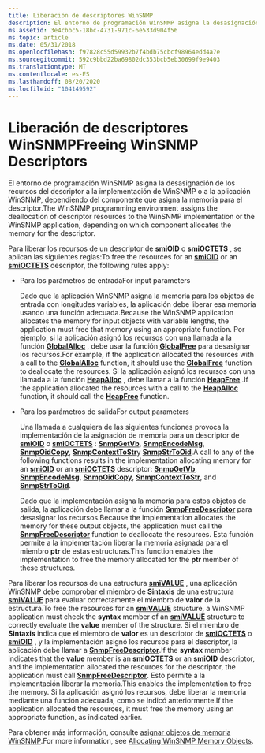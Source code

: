 ```yaml
---
title: Liberación de descriptores WinSNMP
description: El entorno de programación WinSNMP asigna la desasignación de los recursos del descriptor a la implementación de WinSNMP o a la aplicación WinSNMP, dependiendo del componente que asigna la memoria para el descriptor.
ms.assetid: 3e4cbbc5-18bc-4731-971c-6e533d904f56
ms.topic: article
ms.date: 05/31/2018
ms.openlocfilehash: f97828c55d59932b7f4bdb75cbcf98964edd4a7e
ms.sourcegitcommit: 592c9bbd22ba69802dc353bcb5eb30699f9e9403
ms.translationtype: MT
ms.contentlocale: es-ES
ms.lasthandoff: 08/20/2020
ms.locfileid: "104149592"
---
```

# <a name="freeing-winsnmp-descriptors"></a><span data-ttu-id="4dcc5-103">Liberación de descriptores WinSNMP</span><span class="sxs-lookup"><span data-stu-id="4dcc5-103">Freeing WinSNMP Descriptors</span></span>

<span data-ttu-id="4dcc5-104">El entorno de programación WinSNMP asigna la desasignación de los recursos del descriptor a la implementación de WinSNMP o a la aplicación WinSNMP, dependiendo del componente que asigna la memoria para el descriptor.</span><span class="sxs-lookup"><span data-stu-id="4dcc5-104">The WinSNMP programming environment assigns the deallocation of descriptor resources to the WinSNMP implementation or the WinSNMP application, depending on which component allocates the memory for the descriptor.</span></span>

<span data-ttu-id="4dcc5-105">Para liberar los recursos de un descriptor de [**smiOID**](/windows/desktop/api/Winsnmp/ns-winsnmp-smioid) o [**smiOCTETS**](/windows/desktop/api/Winsnmp/ns-winsnmp-smioctets) , se aplican las siguientes reglas:</span><span class="sxs-lookup"><span data-stu-id="4dcc5-105">To free the resources for an [**smiOID**](/windows/desktop/api/Winsnmp/ns-winsnmp-smioid) or an [**smiOCTETS**](/windows/desktop/api/Winsnmp/ns-winsnmp-smioctets) descriptor, the following rules apply:</span></span>

-   <span data-ttu-id="4dcc5-106">Para los parámetros de entrada</span><span class="sxs-lookup"><span data-stu-id="4dcc5-106">For input parameters</span></span>

    <span data-ttu-id="4dcc5-107">Dado que la aplicación WinSNMP asigna la memoria para los objetos de entrada con longitudes variables, la aplicación debe liberar esa memoria usando una función adecuada.</span><span class="sxs-lookup"><span data-stu-id="4dcc5-107">Because the WinSNMP application allocates the memory for input objects with variable lengths, the application must free that memory using an appropriate function.</span></span> <span data-ttu-id="4dcc5-108">Por ejemplo, si la aplicación asignó los recursos con una llamada a la función [**GlobalAlloc**](/windows/desktop/api/winbase/nf-winbase-globalalloc) , debe usar la función [**GlobalFree**](/windows/desktop/api/winbase/nf-winbase-globalfree) para desasignar los recursos.</span><span class="sxs-lookup"><span data-stu-id="4dcc5-108">For example, if the application allocated the resources with a call to the [**GlobalAlloc**](/windows/desktop/api/winbase/nf-winbase-globalalloc) function, it should use the [**GlobalFree**](/windows/desktop/api/winbase/nf-winbase-globalfree) function to deallocate the resources.</span></span> <span data-ttu-id="4dcc5-109">Si la aplicación asignó los recursos con una llamada a la función [**HeapAlloc**](/windows/desktop/api/heapapi/nf-heapapi-heapalloc) , debe llamar a la función [**HeapFree**](/windows/desktop/api/heapapi/nf-heapapi-heapfree) .</span><span class="sxs-lookup"><span data-stu-id="4dcc5-109">If the application allocated the resources with a call to the [**HeapAlloc**](/windows/desktop/api/heapapi/nf-heapapi-heapalloc) function, it should call the [**HeapFree**](/windows/desktop/api/heapapi/nf-heapapi-heapfree) function.</span></span>

-   <span data-ttu-id="4dcc5-110">Para los parámetros de salida</span><span class="sxs-lookup"><span data-stu-id="4dcc5-110">For output parameters</span></span>

    <span data-ttu-id="4dcc5-111">Una llamada a cualquiera de las siguientes funciones provoca la implementación de la asignación de memoria para un descriptor de [**smiOID**](/windows/desktop/api/Winsnmp/ns-winsnmp-smioid) o [**smiOCTETS**](/windows/desktop/api/Winsnmp/ns-winsnmp-smioctets) : [**SnmpGetVb**](/windows/desktop/api/Winsnmp/nf-winsnmp-snmpgetvb), [**SnmpEncodeMsg**](/windows/desktop/api/Winsnmp/nf-winsnmp-snmpencodemsg), [**SnmpOidCopy**](/windows/desktop/api/Winsnmp/nf-winsnmp-snmpoidcopy), [**SnmpContextToStr**](/windows/desktop/api/Winsnmp/nf-winsnmp-snmpcontexttostr)y [**SnmpStrToOid**](/windows/desktop/api/Winsnmp/nf-winsnmp-snmpstrtooid).</span><span class="sxs-lookup"><span data-stu-id="4dcc5-111">A call to any of the following functions results in the implementation allocating memory for an [**smiOID**](/windows/desktop/api/Winsnmp/ns-winsnmp-smioid) or an [**smiOCTETS**](/windows/desktop/api/Winsnmp/ns-winsnmp-smioctets) descriptor: [**SnmpGetVb**](/windows/desktop/api/Winsnmp/nf-winsnmp-snmpgetvb), [**SnmpEncodeMsg**](/windows/desktop/api/Winsnmp/nf-winsnmp-snmpencodemsg), [**SnmpOidCopy**](/windows/desktop/api/Winsnmp/nf-winsnmp-snmpoidcopy), [**SnmpContextToStr**](/windows/desktop/api/Winsnmp/nf-winsnmp-snmpcontexttostr), and [**SnmpStrToOid**](/windows/desktop/api/Winsnmp/nf-winsnmp-snmpstrtooid).</span></span>

    <span data-ttu-id="4dcc5-112">Dado que la implementación asigna la memoria para estos objetos de salida, la aplicación debe llamar a la función [**SnmpFreeDescriptor**](/windows/desktop/api/Winsnmp/nf-winsnmp-snmpfreedescriptor) para desasignar los recursos.</span><span class="sxs-lookup"><span data-stu-id="4dcc5-112">Because the implementation allocates the memory for these output objects, the application must call the [**SnmpFreeDescriptor**](/windows/desktop/api/Winsnmp/nf-winsnmp-snmpfreedescriptor) function to deallocate the resources.</span></span> <span data-ttu-id="4dcc5-113">Esta función permite a la implementación liberar la memoria asignada para el miembro **ptr** de estas estructuras.</span><span class="sxs-lookup"><span data-stu-id="4dcc5-113">This function enables the implementation to free the memory allocated for the **ptr** member of these structures.</span></span>

<span data-ttu-id="4dcc5-114">Para liberar los recursos de una estructura [**smiVALUE**](/windows/desktop/api/Winsnmp/ns-winsnmp-smivalue) , una aplicación WinSNMP debe comprobar el miembro de **Sintaxis** de una estructura [**smiVALUE**](/windows/desktop/api/Winsnmp/ns-winsnmp-smivalue) para evaluar correctamente el miembro de **valor** de la estructura.</span><span class="sxs-lookup"><span data-stu-id="4dcc5-114">To free the resources for an [**smiVALUE**](/windows/desktop/api/Winsnmp/ns-winsnmp-smivalue) structure, a WinSNMP application must check the **syntax** member of an [**smiVALUE**](/windows/desktop/api/Winsnmp/ns-winsnmp-smivalue) structure to correctly evaluate the **value** member of the structure.</span></span> <span data-ttu-id="4dcc5-115">Si el miembro de **Sintaxis** indica que el miembro de **valor** es un descriptor de [**smiOCTETS**](/windows/desktop/api/Winsnmp/ns-winsnmp-smioctets) o [**smiOID**](/windows/desktop/api/Winsnmp/ns-winsnmp-smioid) , y la implementación asignó los recursos para el descriptor, la aplicación debe llamar a [**SnmpFreeDescriptor**](/windows/desktop/api/Winsnmp/nf-winsnmp-snmpfreedescriptor).</span><span class="sxs-lookup"><span data-stu-id="4dcc5-115">If the **syntax** member indicates that the **value** member is an [**smiOCTETS**](/windows/desktop/api/Winsnmp/ns-winsnmp-smioctets) or an [**smiOID**](/windows/desktop/api/Winsnmp/ns-winsnmp-smioid) descriptor, and the implementation allocated the resources for the descriptor, the application must call [**SnmpFreeDescriptor**](/windows/desktop/api/Winsnmp/nf-winsnmp-snmpfreedescriptor).</span></span> <span data-ttu-id="4dcc5-116">Esto permite a la implementación liberar la memoria.</span><span class="sxs-lookup"><span data-stu-id="4dcc5-116">This enables the implementation to free the memory.</span></span> <span data-ttu-id="4dcc5-117">Si la aplicación asignó los recursos, debe liberar la memoria mediante una función adecuada, como se indicó anteriormente.</span><span class="sxs-lookup"><span data-stu-id="4dcc5-117">If the application allocated the resources, it must free the memory using an appropriate function, as indicated earlier.</span></span>

<span data-ttu-id="4dcc5-118">Para obtener más información, consulte [asignar objetos de memoria WinSNMP](allocating-winsnmp-memory-objects.md).</span><span class="sxs-lookup"><span data-stu-id="4dcc5-118">For more information, see [Allocating WinSNMP Memory Objects](allocating-winsnmp-memory-objects.md).</span></span>

 

 